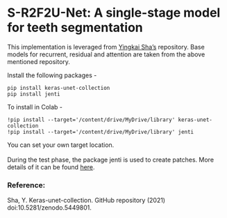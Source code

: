 # S-R2F2U-Net: A single-stage model for teeth segmentation
This implementation is leveraged from [Yingkai Sha’s](https://github.com/yingkaisha/keras-unet-collection) repository. Base models for recurrent, residual and attention are taken from the above mentioned repository. <br>

Install the following packages - 
```
pip install keras-unet-collection
pip install jenti
```
To install in Colab - 
```
!pip install --target='/content/drive/MyDrive/library' keras-unet-collection
!pip install --target='/content/drive/MyDrive/library' jenti
```
You can set your own target location. <br><br>
During the test phase, the package jenti is used to create patches. More details of it can be found [here](https://github.com/mrinal054/patch_and_merge).

### Reference:
Sha, Y. Keras-unet-collection. GitHub repository (2021) doi:10.5281/zenodo.5449801.
